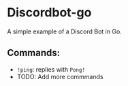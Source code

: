 # Discordbot-go
A simple example of a Discord Bot in Go.


## Commands:

* `!ping`: replies with `Pong!`
* TODO: Add more commmands
